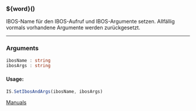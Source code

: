 ﻿### ${word}()
IBOS-Name für den IBOS-Aufruf und IBOS-Argumente setzen. Allfällig vormals vorhandene Argumente werden zurückgesetzt.

----

### Arguments
```ts
ibosName : string
ibosArgs : string
```
#### Usage:
```ts
IS.SetIbosAndArgs(ibosName, ibosArgs)
```

[Manuals](https://manuals.opacc.ch/docs/doku2401/F-Script/ScriptBlockFunc.IS.SetIbosAndArgs.html)
